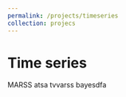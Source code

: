 ```yaml
---
permalink: /projects/timeseries
collection: projecs
---
```


Time series
======
MARSS 
atsa
tvvarss
bayesdfa


